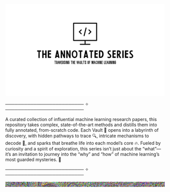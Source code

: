 <img src="./Logo.jpg" alt="The Annotated Series Logo" style="width:100%; height:290px;">


───────────────────────── ✧ ─────────────────────────

A curated collection of influential machine learning research papers, this repository takes complex, state-of-the-art methods and distills them into fully annotated, from-scratch code. Each Vault 🔐 opens into a labyrinth of discovery, with hidden pathways to trace 🔍, intricate mechanisms to decode 🧩, and sparks that breathe life into each model’s core 🔥. Fueled by curiosity and a spirit of exploration, this series isn’t just about the “what”—it’s an invitation to journey into the “why” and “how” of machine learning’s most guarded mysteries. 🧠

───────────────────────── ✧ ─────────────────────────


<div align="center">
    <img src="/Di1U.gif" alt="Description of GIF style="width:110%; height:290px;">
</div>
